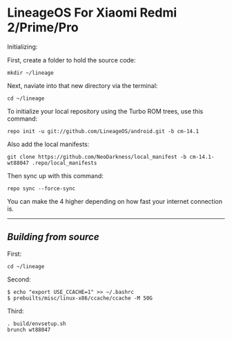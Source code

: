LineageOS For Xiaomi Redmi 2/Prime/Pro
======================================

Initializing:

First, create a folder to hold the source code: 

	mkdir ~/lineage

Next, naviate into that new directory via the terminal:

	cd ~/lineage

To initialize your local repository using the Turbo ROM trees, use this command:

	repo init -u git://github.com/LineageOS/android.git -b cm-14.1

Also add the local manifests:

	git clone https://github.com/NeoDarkness/local_manifest -b cm-14.1-wt88047 .repo/local_manifests

Then sync up with this command:

	repo sync --force-sync
	
You can make the 4 higher depending on how fast your internet connection is. 

-------------
 
_Building from source_
---------------

First:

	cd ~/lineage

Second:

	$ echo "export USE_CCACHE=1" >> ~/.bashrc
	$ prebuilts/misc/linux-x86/ccache/ccache -M 50G

Third:

	. build/envsetup.sh
	brunch wt88047
